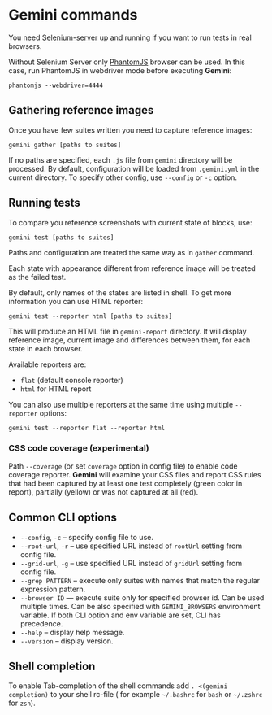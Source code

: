 # Gemini commands

You need [Selenium-server](http://www.seleniumhq.org/download/) up and running if you want to run tests in real browsers.

Without Selenium Server only [PhantomJS](http://phantomjs.org/) browser can be used. In this case, run
PhantomJS in webdriver mode before executing **Gemini**:

```
phantomjs --webdriver=4444
```

## Gathering reference images

Once you have few suites written you need to capture reference images:

```
gemini gather [paths to suites]
```

If no paths are specified, each `.js` file from `gemini` directory will be processed.
By default, configuration will be loaded from `.gemini.yml` in the current directory.
To specify other config, use `--config` or `-c` option.

## Running tests

To compare you reference screenshots with current state of blocks, use:

```
gemini test [paths to suites]
```

Paths and configuration are treated the same way as in `gather` command.

Each state with appearance different from reference image will be treated
as the failed test.

By default, only names of the states are listed in shell. To get more information
you can use HTML reporter:

`gemini test --reporter html [paths to suites]`

This will produce an HTML file in `gemini-report` directory. It will
display reference image, current image and differences between them,
for each state in each browser.

Available reporters are:

* `flat` (default console reporter)
* `html` for HTML report

You can also use multiple reporters at the same time using multiple `--reporter` options:

```
gemini test --reporter flat --reporter html
```

### CSS code coverage (experimental)

Path `--coverage` (or set `coverage` option in config file) to enable code coverage reporter.
**Gemini** will examine your CSS files and report CSS rules that had been captured by at least
one test completely (green color in report), partially (yellow) or was not captured at all
(red).

## Common CLI options

* `--config`, `-c` – specify config file to use.
* `--root-url`, `-r` – use specified URL instead of `rootUrl` setting from config file.
* `--grid-url`, `-g` – use specified URL instead of `gridUrl` setting from config file.
* `--grep PATTERN` – execute only suites with names that match the regular expression pattern.
* `--browser ID` — execute suite only for specified browser id. Can be used multiple times.
  Can be also specified with `GEMINI_BROWSERS` environment variable. If both CLI option
  and env variable are set, CLI has precedence.
* `--help` – display help message.
* `--version` – display version.

## Shell completion

To enable Tab-completion of the shell commands add `. <(gemini completion)` to your shell rc-file (
for example `~/.bashrc` for `bash` or `~/.zshrc` for `zsh`).

